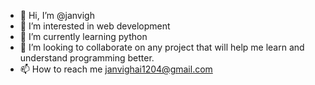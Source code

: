 - 👋 Hi, I’m @janvigh
- 👀 I’m interested in web development
- 🌱 I’m currently learning python 
- 💞️ I’m looking to collaborate on any project that will help me learn and understand programming better.
- 📫 How to reach me janvighai1204@gmail.com

<!---
janvigh/janvigh is a ✨ special ✨ repository because its `README.md` (this file) appears on your GitHub profile.
You can click the Preview link to take a look at your changes.
--->
